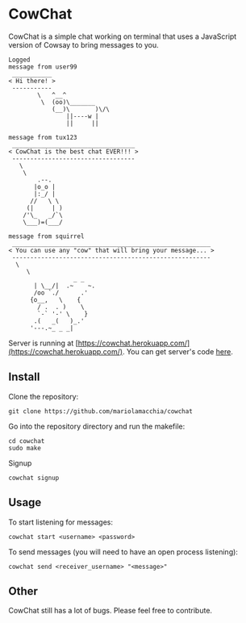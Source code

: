 CowChat
=======

CowChat is a simple chat working on terminal that uses a JavaScript version of
Cowsay to bring messages to you.

    Logged
    message from user99
     ___________
    < Hi there! >
     -----------
            \   ^__^
             \  (oo)\_______
                (__)\       )\/\
                    ||----w |
                    ||     ||

    message from tux123
     __________________________________
    < CowChat is the best chat EVER!!! >
     ----------------------------------
       \
        \
            .--.
           |o_o |
           |:_/ |
          //   \ \
         (|     | )
        /'\_   _/`\
        \___)=(___/

    message from squirrel
     _______________________________________________________
    < You can use any "cow" that will bring your message... >
     -------------------------------------------------------
      \
         \
                      _ _
           | \__/|  .~    ~.
           /oo `./      .'
          {o__,   \    {
            / .  . )    \
            `-` '-' \    }
           .(   _(   )_.'
          '---.~_ _ _|


Server is running at
[https://cowchat.herokuapp.com/](https://cowchat.herokuapp.com/).
You can get server's code
[here](https://github.com/mariolamacchia/cowchat-server/).

Install
-------

Clone the repository:

    git clone https://github.com/mariolamacchia/cowchat

Go into the repository directory and run the makefile:

    cd cowchat
    sudo make

Signup

    cowchat signup

Usage
-----

To start listening for messages:

    cowchat start <username> <password>

To send messages (you will need to have an open process listening):

    cowchat send <receiver_username> "<message>"

Other
-----

CowChat still has a lot of bugs. Please feel free to contribute.
